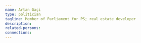 ```yaml
---
name: Artan Gaçi
type: politician
tagline: Member of Parliament for PS; real estate developer
description:
related-persons:
connections:
---
```

